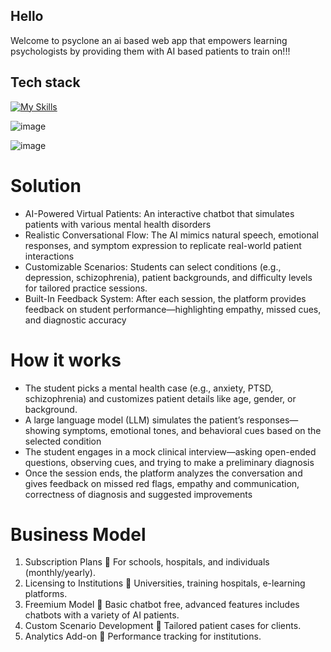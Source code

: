 ## Hello

Welcome to psyclone an ai based web app that empowers learning psychologists by providing them with AI based patients to train on!!!

## Tech stack 

[![My Skills](https://skillicons.dev/icons?i=js,ts,html,css,nodejs,express,react,vite)](https://skillicons.dev)


![image](https://github.com/user-attachments/assets/af1e1939-fc56-4169-be3c-acafa1c63772)

![image](https://github.com/user-attachments/assets/6d1b7089-c6c8-4ecc-ad34-cb3149fecb95)





# Solution
- AI-Powered Virtual Patients: An interactive chatbot that simulates patients with various mental health disorders
- Realistic Conversational Flow: The AI mimics natural speech, emotional
responses, and symptom expression to replicate real-world patient interactions
- Customizable Scenarios: Students can select conditions (e.g., depression,
schizophrenia), patient backgrounds, and difficulty levels for tailored practice
sessions.
- Built-In Feedback System: After each session, the platform provides feedback
on student performance—highlighting empathy, missed cues, and diagnostic
accuracy

# How it works
- The student picks a mental health case (e.g., anxiety, PTSD, schizophrenia) and
customizes patient details like age, gender, or background.
-  A large language model (LLM) simulates the patient’s responses—showing
symptoms, emotional tones, and behavioral cues based on the selected
condition
- The student engages in a mock clinical interview—asking open-ended
questions, observing cues, and trying to make a preliminary diagnosis
- Once the session ends, the platform analyzes the conversation and gives
feedback on missed red flags, empathy and communication, correctness of
diagnosis and suggested improvements

# Business Model
1. Subscription Plans
 For schools, hospitals, and individuals (monthly/yearly).
2. Licensing to Institutions
 Universities, training hospitals, e-learning platforms.
3. Freemium Model
 Basic chatbot free, advanced features includes chatbots with
a variety of AI patients.
4. Custom Scenario Development
 Tailored patient cases for clients.
5. Analytics Add-on
 Performance tracking for institutions.

